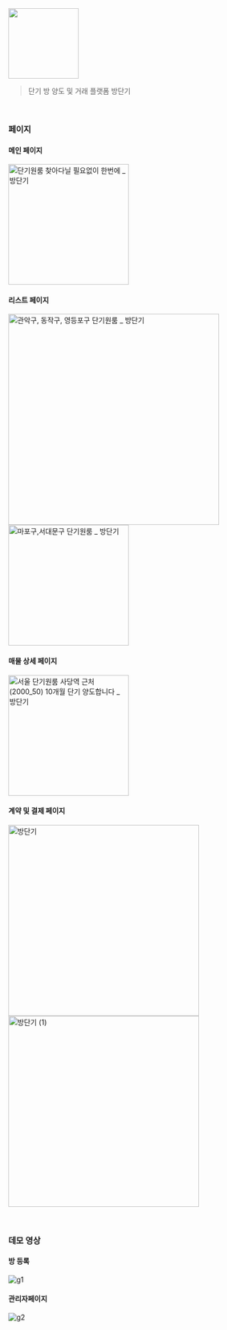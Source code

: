 <img src="https://user-images.githubusercontent.com/40662323/103201418-3538b280-4933-11eb-8f6a-e134faabd287.png" width="140" />

> 단기 방 양도 및 거래 플랫폼 방단기

<br>


### 페이지

#### 메인 페이지

<img width="240" alt="단기원룸 찾아다닐 필요없이 한번에 _ 방단기" src="https://user-images.githubusercontent.com/40662323/103201578-8648a680-4933-11eb-8fca-b0a4ab92d298.png">

#### 리스트 페이지

<img width="420" alt="관악구, 동작구, 영등포구 단기원룸 _ 방단기" src="https://user-images.githubusercontent.com/40662323/103201624-aed0a080-4933-11eb-9b11-42ecc0a19012.png"> <img width="240" alt="마포구,서대문구 단기원룸 _ 방단기" src="https://user-images.githubusercontent.com/40662323/103201641-bb54f900-4933-11eb-917d-ce96d15a41c2.png">

#### 매물 상세 페이지

<img width="240" alt="서울 단기원룸  사당역 근처(2000_50) 10개월 단기 양도합니다  _ 방단기" src="https://user-images.githubusercontent.com/40662323/103201731-f3f4d280-4933-11eb-8500-aa3c1aee9c05.png">

#### 계약 및 결제 페이지

<img width="380" alt="방단기" src="https://user-images.githubusercontent.com/40662323/103201765-0bcc5680-4934-11eb-8f5c-0b307db364e7.png"> <img width="380" alt="방단기 (1)" src="https://user-images.githubusercontent.com/40662323/103201772-11c23780-4934-11eb-81e4-5d02b3a68a8f.png">


<br>

### 데모 영상

#### 방 등록

![g1](https://user-images.githubusercontent.com/40662323/103202403-ada07300-4935-11eb-9498-e0444992a20b.gif)

#### 관리자페이지

![g2](https://user-images.githubusercontent.com/40662323/103202582-27d0f780-4936-11eb-8a2a-c74326a9d4d0.gif)

